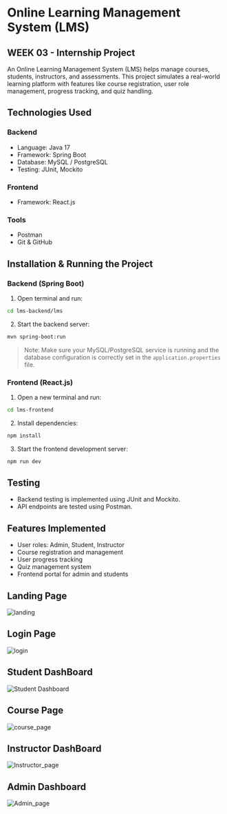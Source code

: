 # Online Learning Management System (LMS)

## WEEK 03 - Internship Project

An Online Learning Management System (LMS) helps manage courses, students, instructors, and assessments. This project simulates a real-world learning platform with features like course registration, user role management, progress tracking, and quiz handling.

## Technologies Used

### Backend
- Language: Java 17
- Framework: Spring Boot
- Database: MySQL / PostgreSQL
- Testing: JUnit, Mockito

### Frontend
- Framework: React.js

### Tools
- Postman
- Git & GitHub

## Installation & Running the Project

### Backend (Spring Boot)

1. Open terminal and run:
   
```bash
cd lms-backend/lms
```
2. Start the backend server:

```bash
mvn spring-boot:run
```

> Note: Make sure your MySQL/PostgreSQL service is running and the database configuration is correctly set in the `application.properties` file.

### Frontend (React.js)

1. Open a new terminal and run:

```bash
cd lms-frontend
```

2. Install dependencies:

```bash
npm install
```

3. Start the frontend development server:

```bash
npm run dev
```
## Testing

- Backend testing is implemented using JUnit and Mockito.
- API endpoints are tested using Postman.

## Features Implemented

- User roles: Admin, Student, Instructor
- Course registration and management
- User progress tracking
- Quiz management system
- Frontend portal for admin and students

## Landing Page 
![landing](https://github.com/user-attachments/assets/82874bb5-530f-489a-8349-cae7f5b5da8a)

## Login Page 
![login](https://github.com/user-attachments/assets/1f7eb184-e761-43d6-8e9a-aa5dd845a4e9)

## Student DashBoard 
![Student Dashboard](https://github.com/user-attachments/assets/b1df7642-3661-4fe2-8d77-e5435d7a488a)

## Course Page 
![course_page](https://github.com/user-attachments/assets/22c8cd90-458f-465c-bfb0-7e9c38a9d4e4)

## Instructor DashBoard 
![Instructor_page](https://github.com/user-attachments/assets/2a034755-8f98-4b9a-aa9f-6888b0a49a17)

## Admin Dashboard 
![Admin_page](https://github.com/user-attachments/assets/acc0cf9d-af96-44fb-a42a-879338092685)


